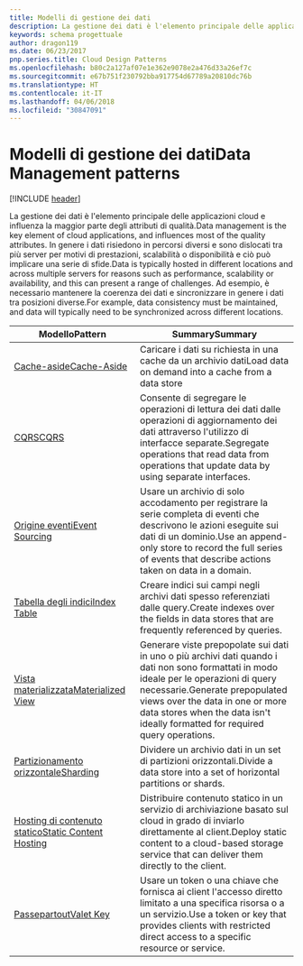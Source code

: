 ```yaml
---
title: Modelli di gestione dei dati
description: La gestione dei dati è l'elemento principale delle applicazioni cloud e influenza la maggior parte degli attributi di qualità. In genere i dati risiedono in percorsi diversi e sono dislocati tra più server per motivi di prestazioni, scalabilità o disponibilità e ciò può implicare una serie di sfide. Ad esempio, è necessario mantenere la coerenza dei dati e sincronizzare in genere i dati tra posizioni diverse.
keywords: schema progettuale
author: dragon119
ms.date: 06/23/2017
pnp.series.title: Cloud Design Patterns
ms.openlocfilehash: b80c2a127af07e1e362e9078e2a476d33a26ef7c
ms.sourcegitcommit: e67b751f230792bba917754d67789a20810dc76b
ms.translationtype: HT
ms.contentlocale: it-IT
ms.lasthandoff: 04/06/2018
ms.locfileid: "30847091"
---
```

# <a name="data-management-patterns"></a><span data-ttu-id="f92c1-106">Modelli di gestione dei dati</span><span class="sxs-lookup"><span data-stu-id="f92c1-106">Data Management patterns</span></span>

[!INCLUDE [header](../../_includes/header.md)]

<span data-ttu-id="f92c1-107">La gestione dei dati è l'elemento principale delle applicazioni cloud e influenza la maggior parte degli attributi di qualità.</span><span class="sxs-lookup"><span data-stu-id="f92c1-107">Data management is the key element of cloud applications, and influences most of the quality attributes.</span></span> <span data-ttu-id="f92c1-108">In genere i dati risiedono in percorsi diversi e sono dislocati tra più server per motivi di prestazioni, scalabilità o disponibilità e ciò può implicare una serie di sfide.</span><span class="sxs-lookup"><span data-stu-id="f92c1-108">Data is typically hosted in different locations and across multiple servers for reasons such as performance, scalability or availability, and this can present a range of challenges.</span></span> <span data-ttu-id="f92c1-109">Ad esempio, è necessario mantenere la coerenza dei dati e sincronizzare in genere i dati tra posizioni diverse.</span><span class="sxs-lookup"><span data-stu-id="f92c1-109">For example, data consistency must be maintained, and data will typically need to be synchronized across different locations.</span></span>


|                        <span data-ttu-id="f92c1-110">Modello</span><span class="sxs-lookup"><span data-stu-id="f92c1-110">Pattern</span></span>                         |                                                                  <span data-ttu-id="f92c1-111">Summary</span><span class="sxs-lookup"><span data-stu-id="f92c1-111">Summary</span></span>                                                                  |
|--------------------------------------------------------|-------------------------------------------------------------------------------------------------------------------------------------------|
|            [<span data-ttu-id="f92c1-112">Cache-aside</span><span class="sxs-lookup"><span data-stu-id="f92c1-112">Cache-Aside</span></span>](../cache-aside.md)            |                                            <span data-ttu-id="f92c1-113">Caricare i dati su richiesta in una cache da un archivio dati</span><span class="sxs-lookup"><span data-stu-id="f92c1-113">Load data on demand into a cache from a data store</span></span>                                             |
|                   [<span data-ttu-id="f92c1-114">CQRS</span><span class="sxs-lookup"><span data-stu-id="f92c1-114">CQRS</span></span>](../cqrs.md)                   |                    <span data-ttu-id="f92c1-115">Consente di segregare le operazioni di lettura dei dati dalle operazioni di aggiornamento dei dati attraverso l'utilizzo di interfacce separate.</span><span class="sxs-lookup"><span data-stu-id="f92c1-115">Segregate operations that read data from operations that update data by using separate interfaces.</span></span>                     |
|         [<span data-ttu-id="f92c1-116">Origine eventi</span><span class="sxs-lookup"><span data-stu-id="f92c1-116">Event Sourcing</span></span>](../event-sourcing.md)         |               <span data-ttu-id="f92c1-117">Usare un archivio di solo accodamento per registrare la serie completa di eventi che descrivono le azioni eseguite sui dati di un dominio.</span><span class="sxs-lookup"><span data-stu-id="f92c1-117">Use an append-only store to record the full series of events that describe actions taken on data in a domain.</span></span>               |
|            [<span data-ttu-id="f92c1-118">Tabella degli indici</span><span class="sxs-lookup"><span data-stu-id="f92c1-118">Index Table</span></span>](../index-table.md)            |                         <span data-ttu-id="f92c1-119">Creare indici sui campi negli archivi dati spesso referenziati dalle query.</span><span class="sxs-lookup"><span data-stu-id="f92c1-119">Create indexes over the fields in data stores that are frequently referenced by queries.</span></span>                          |
|      [<span data-ttu-id="f92c1-120">Vista materializzata</span><span class="sxs-lookup"><span data-stu-id="f92c1-120">Materialized View</span></span>](../materialized-view.md)      | <span data-ttu-id="f92c1-121">Generare viste prepopolate sui dati in uno o più archivi dati quando i dati non sono formattati in modo ideale per le operazioni di query necessarie.</span><span class="sxs-lookup"><span data-stu-id="f92c1-121">Generate prepopulated views over the data in one or more data stores when the data isn't ideally formatted for required query operations.</span></span> |
|               [<span data-ttu-id="f92c1-122">Partizionamento orizzontale</span><span class="sxs-lookup"><span data-stu-id="f92c1-122">Sharding</span></span>](../sharding.md)               |                                    <span data-ttu-id="f92c1-123">Dividere un archivio dati in un set di partizioni orizzontali.</span><span class="sxs-lookup"><span data-stu-id="f92c1-123">Divide a data store into a set of horizontal partitions or shards.</span></span>                                     |
| [<span data-ttu-id="f92c1-124">Hosting di contenuto statico</span><span class="sxs-lookup"><span data-stu-id="f92c1-124">Static Content Hosting</span></span>](../static-content-hosting.md) |                   <span data-ttu-id="f92c1-125">Distribuire contenuto statico in un servizio di archiviazione basato sul cloud in grado di inviarlo direttamente al client.</span><span class="sxs-lookup"><span data-stu-id="f92c1-125">Deploy static content to a cloud-based storage service that can deliver them directly to the client.</span></span>                    |
|              [<span data-ttu-id="f92c1-126">Passepartout</span><span class="sxs-lookup"><span data-stu-id="f92c1-126">Valet Key</span></span>](../valet-key.md)              |                 <span data-ttu-id="f92c1-127">Usare un token o una chiave che fornisca ai client l'accesso diretto limitato a una specifica risorsa o a un servizio.</span><span class="sxs-lookup"><span data-stu-id="f92c1-127">Use a token or key that provides clients with restricted direct access to a specific resource or service.</span></span>                 |

